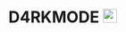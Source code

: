 # **D4RKMODE** <img width=25 src="https://media.tenor.com/images/e20335d21dde374f230931564aad8569/tenor.gif">

